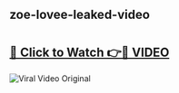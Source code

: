 ## zoe-lovee-leaked-video 

# <h2><a href="http://freeplayer.one?title=zoe-lovee-leaked-video&ref=21J">🔗 Click to Watch 👉🔴 VIDEO</a></h2>

<a href="http://freeplayer.one?title=zoe-lovee-leaked-video&ref=21J" rel="nofollow" data-target="animated-image.originalLink"><img src="https://i.ibb.co.com/xMMVF88/686577567.gif" alt="Viral Video Original" style="max-width: 100%; display: inline-block;" data-target="animated-image.originalImage"></a>

